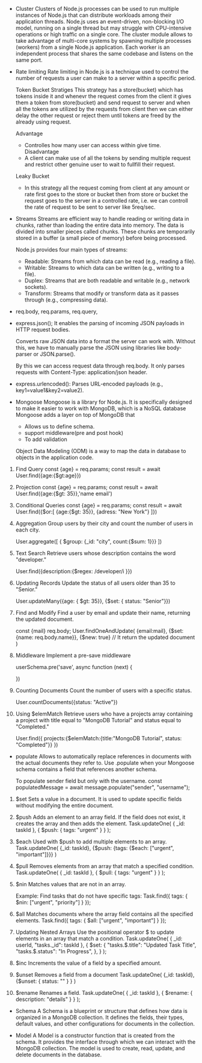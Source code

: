 - Cluster
  Clusters of Node.js processes can be used to run multiple instances of Node.js that can distribute workloads among their application threads.
  Node.js uses an event-driven, non-blocking I/O model, running on a single thread but may struggle with CPU-intensive operations or high traffic on a single core.
  The cluster module allows to take advantage of multi-core systems by spawning multiple processes (workers) from a single Node.js application.
  Each worker is an independent process that shares the same codebase and listens on the same port.



- Rate limiting
  Rate limiting in Node.js is a technique used to control the number of requests a user can make to a server within a specific period.

  Token Bucket Stratiges
  This strategy has a store(bucket) which has tokens inside it and whenevr the request comes from the client it gives them a token from store(bucket) and send request to server and when all the tokens are utilized by the requests from client then we can either delay the other request or reject them until tokens are freed by the already using request.

  Advantage
  - Controlles how many user can access within give time.
  Disadvantage
  - A client can make use of all the tokens by sending multiple request and restrict other genuine user to wait to fullfill their request.

  Leaky Bucket
  - In this strategy all the request coming from client at any amount or rate first goes to the store or bucket then from store or bucket the request goes to the server in a controlled rate,  i.e. we can controll the rate of request to be sent to server like 5req/sec.


- Streams
  Streams are efficient way to handle reading or writing data in chunks, rather than loading the entire data into memory.
  The data is divided into smaller pieces called chunks. These chunks are temporarily stored in a buffer (a small piece of memory) before being processed.

  Node.js provides four main types of streams:
  - Readable: Streams from which data can be read (e.g., reading a file).
  - Writable: Streams to which data can be written (e.g., writing to a file).
  - Duplex: Streams that are both readable and writable (e.g., network sockets).
  - Transform: Streams that modify or transform data as it passes through (e.g., compressing data).


- req.body, req.params, req.query, 


- express.json();
  It enables the parsing of incoming JSON payloads in HTTP request bodies.

  Converts raw JSON data into a format the server can work with. Without this, we have to manually parse the JSON using libraries like body-parser or JSON.parse().

  By this we can access request data through req.body.
  It only parses requests with Content-Type: application/json header.

- express.urlencoded(): Parses URL-encoded payloads (e.g., key1=value1&key2=value2).


- Mongoose
  Mongoose is a library for Node.js. It is specifically designed to make it easier to work with MongoDB, which is a NoSQL database
  Mongoose adds a layer on top of MongoDB that
  - Allows us to define schema.
  - support middleware(pre and post hook)
  - To add validation


  Object Data Modeling (ODM) is a way to map the data in database to objects in the application code.

1. Find Query
   const {age} = req.params;
   const result = await User.find({age:{$gt:age}})

2. Projection
   const {age} = req.params;
   const result = await User.find({age:{$gt: 35}},'name email') 
  
3. Conditional Queries
   const {age} = req.params;
   const result = await User.find({$or:[
    {age:{$gt: 35}},
    {adress: "New York"}
    ]})

4. Aggregation
   Group users by their city and count the number of users in each city.

   User.aggregate([
    { $group: {_id: "city", count:{$sum: 1}}}
   ])

5. Text Search
   Retrieve users whose description contains the word "developer."

   User.find({description:{$regex: /developer/i }})

6. Updating Records
   Update the status of all users older than 35 to "Senior."

   User.updateMany({age: { $gt: 35}}, {$set: { status: "Senior"}})

7. Find and Modify
   Find a user by email and update their name, returning the updated document.

   const {mail} req.body;
   User.findOneAndUpdate(
    {email:mail}, 
    {$set:{name: req.body.name}}, 
    {$new: true}   // It return the updated document
    )

8. Middleware
   Implement a pre-save middleware

   userSchema.pre('save', async function (next) {

   })

9. Counting Documents
   Count the number of users with a specific status.

   User.countDocuments({status: "Active"})

10. Using $elemMatch
    Retrieve users who have a projects array containing a project with title equal to "MongoDB Tutorial" and status equal to "Completed."

    User.find({
      projects:{$elemMatch:{title:"MongoDB Tutorial", status: "Completed"}}
    })

- populate
  Allows to automatically replace references in documents with the actual documents they refer to.
  Use .populate when your Mongoose schema contains a field that references another schema.

  To populate sender field but only with the username.
  const populatedMessage = await message.populate("sender", "username");

1. $set
   Sets a value in a document. It is used to update specific fields without modifying the entire document.

2. $push
   Adds an element to an array field. If the field does not exist, it creates the array and then adds the element.
   Task.updateOne(
    { _id: taskId },
    { $push: { tags: "urgent" } } );

3. $each
   Used with $push to add multiple elements to an array.
   Task.updateOne( 
    {_id: taskId},
    {$push: {tags: {$each: ["urgent", "important"]}}}
   )

4. $pull
   Removes elements from an array that match a specified condition.
      Task.updateOne(
    { _id: taskId },
    { $pull: { tags: "urgent" } } );

5. $nin
   Matches values that are not in an array.

   Example: Find tasks that do not have specific tags:
   Task.find({ tags: { $nin: ["urgent", "priority"] } });

6. $all
   Matches documents where the array field contains all the specified elements.
   Task.find({ tags: { $all: ["urgent", "important"] } });

7. Updating Nested Arrays
   Use the positional operator $ to update elements in an array that match a condition.
   Task.updateOne(
    { _id: userId, "tasks._id": taskId },
    {
        $set: {
            "tasks.$.title": "Updated Task Title",
            "tasks.$.status": "In Progress",
        },
    }
);

8. $inc
   Increments the value of a field by a specified amount.

9. $unset
   Removes a field from a document
   Task.updateOne(
    {_id: taskId},
    {$unset: { status: "" } }
   )

10. $rename
   Renames a field.
   Task.updateOne(
    { _id: taskId },
    { $rename: { description: "details" } } );

- Schema
  A Schema is a blueprint or structure that defines how data is organized in a MongoDB collection. It defines the fields, their types, default values, and other configurations for documents in the collection.

- Model
  A Model is a constructor function that is created from the schema. It provides the interface through which we can interact with the MongoDB collection. The model is used to create, read, update, and delete documents in the database.










